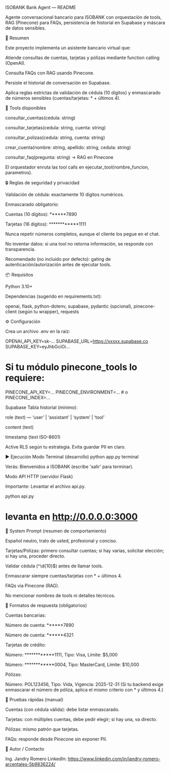 ISOBANK Bank Agent — README

Agente conversacional bancario para ISOBANK con orquestación de tools, RAG (Pinecone) para FAQs, persistencia de historial en Supabase y máscara de datos sensibles.

🚀 Resumen

Este proyecto implementa un asistente bancario virtual que:

Atiende consultas de cuentas, tarjetas y pólizas mediante function calling (OpenAI).

Consulta FAQs con RAG usando Pinecone.

Persiste el historial de conversación en Supabase.

Aplica reglas estrictas de validación de cédula (10 dígitos) y enmascarado de números sensibles (cuentas/tarjetas: * + últimos 4).

🧰 Tools disponibles

consultar_cuentas(cedula: string)

consultar_tarjetas(cedula: string, cuenta: string)

consultar_polizas(cedula: string, cuenta: string)

crear_cuenta(nombre: string, apellido: string, cedula: string)

consultar_faq(pregunta: string) → RAG en Pinecone

El orquestador enruta las tool calls en ejecutar_tool(nombre_funcion, parametros).

🔒 Reglas de seguridad y privacidad

Validación de cédula: exactamente 10 dígitos numéricos.

Enmascarado obligatorio:

Cuentas (10 dígitos): ******7890

Tarjetas (16 dígitos): ************1111

Nunca repetir números completos, aunque el cliente los pegue en el chat.

No inventar datos: si una tool no retorna información, se responde con transparencia.

Recomendado (no incluido por defecto): gating de autenticación/autorización antes de ejecutar tools.

📦 Requisitos

Python 3.10+

Dependencias (sugerido en requirements.txt):

openai, flask, python-dotenv, supabase, pydantic (opcional), pinecone-client (según tu wrapper), requests

⚙️ Configuración

Crea un archivo .env en la raíz:

OPENAI_API_KEY=sk-...
SUPABASE_URL=https://xxxxx.supabase.co
SUPABASE_KEY=eyJhbGciOi...
# Si tu módulo pinecone_tools lo requiere:
PINECONE_API_KEY=...
PINECONE_ENVIRONMENT=...   # o PINECONE_INDEX=...


Supabase
Tabla historial (mínimo):

role (text) — ‘user’ | ‘assistant’ | ‘system’ | ‘tool’

content (text)

timestamp (text ISO-8601)

Active RLS según tu estrategia. Evita guardar PII en claro.

▶️ Ejecución
Modo Terminal (desarrollo)
python app.py terminal


Verás: Bienvenidos a ISOBANK (escribe 'salir' para terminar).

Modo API HTTP (servidor Flask)

Importante: Levantar el archivo api.py.

python api.py
# levanta en http://0.0.0.0:3000

🧠 System Prompt (resumen de comportamiento)

Español neutro, trato de usted, profesional y conciso.

Tarjetas/Pólizas: primero consultar cuentas; si hay varias, solicitar elección; si hay una, proceder directo.

Validar cédula (^\d{10}$) antes de llamar tools.

Enmascarar siempre cuentas/tarjetas con * + últimos 4.

FAQs via Pinecone (RAG).

No mencionar nombres de tools ni detalles técnicos.

🧾 Formatos de respuesta (obligatorios)

Cuentas bancarias:

Número de cuenta: ******7890

Número de cuenta: ******4321

Tarjetas de crédito:

Número: ************1111, Tipo: Visa, Límite: $5,000

Número: ************0004, Tipo: MasterCard, Límite: $10,000

Pólizas:

Número: POL123456, Tipo: Vida, Vigencia: 2025-12-31
(Si tu backend exige enmascarar el número de póliza, aplica el mismo criterio con * y últimos 4.)

🧪 Pruebas rápidas (manual)

Cuentas (con cédula válida): debe listar enmascarado.

Tarjetas: con múltiples cuentas, debe pedir elegir; si hay una, va directo.

Pólizas: mismo patrón que tarjetas.

FAQs: responde desde Pinecone sin exponer PII.

👤 Autor / Contacto

Ing. Jandry Romero
LinkedIn: https://www.linkedin.com/in/jandry-romero-arcentales-5b9836224/
